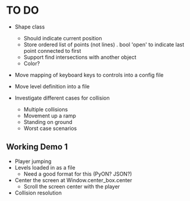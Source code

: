 # TO DO #
 * Shape class
    - Should indicate current position
    - Store ordered list of points (not lines)
       . bool 'open' to indicate last point connected to first
    - Support find intersections with another object
    - Color?
    
 * Move mapping of keyboard keys to controls into a config file
 * Move level definition into a file
 * Investigate different cases for collision
    - Multiple collisions
    - Movement up a ramp
    - Standing on ground
    - Worst case scenarios

## Working Demo 1 ##
 * Player jumping
 * Levels loaded in as a file
    - Need a good format for this (PyON? JSON?)
 * Center the screen at Window.center_box.center
    - Scroll the screen center with the player
 * Collision resolution
